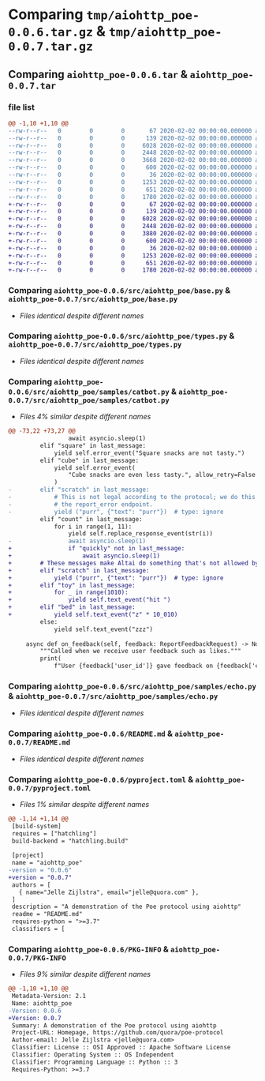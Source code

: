 # Comparing `tmp/aiohttp_poe-0.0.6.tar.gz` & `tmp/aiohttp_poe-0.0.7.tar.gz`

## Comparing `aiohttp_poe-0.0.6.tar` & `aiohttp_poe-0.0.7.tar`

### file list

```diff
@@ -1,10 +1,10 @@
--rw-r--r--   0        0        0       67 2020-02-02 00:00:00.000000 aiohttp_poe-0.0.6/src/aiohttp_poe/__init__.py
--rw-r--r--   0        0        0      139 2020-02-02 00:00:00.000000 aiohttp_poe-0.0.6/src/aiohttp_poe/__main__.py
--rw-r--r--   0        0        0     6028 2020-02-02 00:00:00.000000 aiohttp_poe-0.0.6/src/aiohttp_poe/base.py
--rw-r--r--   0        0        0     2448 2020-02-02 00:00:00.000000 aiohttp_poe-0.0.6/src/aiohttp_poe/types.py
--rw-r--r--   0        0        0     3668 2020-02-02 00:00:00.000000 aiohttp_poe-0.0.6/src/aiohttp_poe/samples/catbot.py
--rw-r--r--   0        0        0      600 2020-02-02 00:00:00.000000 aiohttp_poe-0.0.6/src/aiohttp_poe/samples/echo.py
--rw-r--r--   0        0        0       36 2020-02-02 00:00:00.000000 aiohttp_poe-0.0.6/.gitignore
--rw-r--r--   0        0        0     1253 2020-02-02 00:00:00.000000 aiohttp_poe-0.0.6/README.md
--rw-r--r--   0        0        0      651 2020-02-02 00:00:00.000000 aiohttp_poe-0.0.6/pyproject.toml
--rw-r--r--   0        0        0     1780 2020-02-02 00:00:00.000000 aiohttp_poe-0.0.6/PKG-INFO
+-rw-r--r--   0        0        0       67 2020-02-02 00:00:00.000000 aiohttp_poe-0.0.7/src/aiohttp_poe/__init__.py
+-rw-r--r--   0        0        0      139 2020-02-02 00:00:00.000000 aiohttp_poe-0.0.7/src/aiohttp_poe/__main__.py
+-rw-r--r--   0        0        0     6028 2020-02-02 00:00:00.000000 aiohttp_poe-0.0.7/src/aiohttp_poe/base.py
+-rw-r--r--   0        0        0     2448 2020-02-02 00:00:00.000000 aiohttp_poe-0.0.7/src/aiohttp_poe/types.py
+-rw-r--r--   0        0        0     3880 2020-02-02 00:00:00.000000 aiohttp_poe-0.0.7/src/aiohttp_poe/samples/catbot.py
+-rw-r--r--   0        0        0      600 2020-02-02 00:00:00.000000 aiohttp_poe-0.0.7/src/aiohttp_poe/samples/echo.py
+-rw-r--r--   0        0        0       36 2020-02-02 00:00:00.000000 aiohttp_poe-0.0.7/.gitignore
+-rw-r--r--   0        0        0     1253 2020-02-02 00:00:00.000000 aiohttp_poe-0.0.7/README.md
+-rw-r--r--   0        0        0      651 2020-02-02 00:00:00.000000 aiohttp_poe-0.0.7/pyproject.toml
+-rw-r--r--   0        0        0     1780 2020-02-02 00:00:00.000000 aiohttp_poe-0.0.7/PKG-INFO
```

### Comparing `aiohttp_poe-0.0.6/src/aiohttp_poe/base.py` & `aiohttp_poe-0.0.7/src/aiohttp_poe/base.py`

 * *Files identical despite different names*

### Comparing `aiohttp_poe-0.0.6/src/aiohttp_poe/types.py` & `aiohttp_poe-0.0.7/src/aiohttp_poe/types.py`

 * *Files identical despite different names*

### Comparing `aiohttp_poe-0.0.6/src/aiohttp_poe/samples/catbot.py` & `aiohttp_poe-0.0.7/src/aiohttp_poe/samples/catbot.py`

 * *Files 4% similar despite different names*

```diff
@@ -73,22 +73,27 @@
                 await asyncio.sleep(1)
         elif "square" in last_message:
             yield self.error_event("Square snacks are not tasty.")
         elif "cube" in last_message:
             yield self.error_event(
                 "Cube snacks are even less tasty.", allow_retry=False
             )
-        elif "scratch" in last_message:
-            # This is not legal according to the protocol; we do this to demonstrate
-            # the report_error endpoint.
-            yield ("purr", {"text": "purr"})  # type: ignore
         elif "count" in last_message:
             for i in range(1, 11):
                 yield self.replace_response_event(str(i))
-                await asyncio.sleep(1)
+                if "quickly" not in last_message:
+                    await asyncio.sleep(1)
+        # These messages make Altai do something that's not allowed by the protocol
+        elif "scratch" in last_message:
+            yield ("purr", {"text": "purr"})  # type: ignore
+        elif "toy" in last_message:
+            for _ in range(1010):
+                yield self.text_event("hit ")
+        elif "bed" in last_message:
+            yield self.text_event("z" * 10_010)
         else:
             yield self.text_event("zzz")
 
     async def on_feedback(self, feedback: ReportFeedbackRequest) -> None:
         """Called when we receive user feedback such as likes."""
         print(
             f"User {feedback['user_id']} gave feedback on {feedback['conversation_id']}"
```

### Comparing `aiohttp_poe-0.0.6/src/aiohttp_poe/samples/echo.py` & `aiohttp_poe-0.0.7/src/aiohttp_poe/samples/echo.py`

 * *Files identical despite different names*

### Comparing `aiohttp_poe-0.0.6/README.md` & `aiohttp_poe-0.0.7/README.md`

 * *Files identical despite different names*

### Comparing `aiohttp_poe-0.0.6/pyproject.toml` & `aiohttp_poe-0.0.7/pyproject.toml`

 * *Files 1% similar despite different names*

```diff
@@ -1,14 +1,14 @@
 [build-system]
 requires = ["hatchling"]
 build-backend = "hatchling.build"
 
 [project]
 name = "aiohttp_poe"
-version = "0.0.6"
+version = "0.0.7"
 authors = [
   { name="Jelle Zijlstra", email="jelle@quora.com" },
 ]
 description = "A demonstration of the Poe protocol using aiohttp"
 readme = "README.md"
 requires-python = ">=3.7"
 classifiers = [
```

### Comparing `aiohttp_poe-0.0.6/PKG-INFO` & `aiohttp_poe-0.0.7/PKG-INFO`

 * *Files 9% similar despite different names*

```diff
@@ -1,10 +1,10 @@
 Metadata-Version: 2.1
 Name: aiohttp_poe
-Version: 0.0.6
+Version: 0.0.7
 Summary: A demonstration of the Poe protocol using aiohttp
 Project-URL: Homepage, https://github.com/quora/poe-protocol
 Author-email: Jelle Zijlstra <jelle@quora.com>
 Classifier: License :: OSI Approved :: Apache Software License
 Classifier: Operating System :: OS Independent
 Classifier: Programming Language :: Python :: 3
 Requires-Python: >=3.7
```

